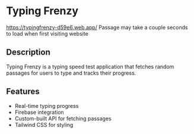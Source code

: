 # Typing Frenzy
https://typingfrenzy-d59e6.web.app/ 
Passage may take a couple seconds to load when first visiting website
## Description
Typing Frenzy is a typing speed test application that fetches random passages for users to type and tracks their progress.

## Features
- Real-time typing progress
- Firebase integration
- Custom-built API for fetching passages
- Tailwind CSS for styling
